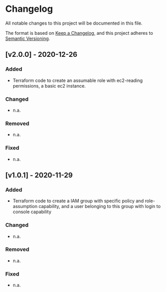 # Changelog

All notable changes to this project will be documented in this file.

The format is based on [Keep a Changelog](https://keepachangelog.com/en/1.0.0/),
and this project adheres to [Semantic Versioning](https://semver.org/spec/v2.0.0.html).

## [v2.0.0] - 2020-12-26

### Added

- Terraform code to create an assumable role with ec2-reading permissions, a basic ec2 instance.

### Changed

- n.a. 

### Removed

- n.a.

### Fixed

- n.a. 

## [v1.0.1] - 2020-11-29

### Added

- Terraform code to create a IAM group with specific policy and role-assumption capability, and a user belonging to this group with login to console capability

### Changed

- n.a. 

### Removed

- n.a.

### Fixed

- n.a. 